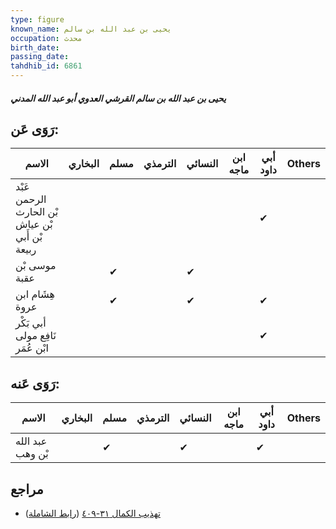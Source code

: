 ```yaml
---
type: figure
known_name: يحيى بن عبد الله بن سالم
occupation: محدث
birth_date:
passing_date:
tahdhib_id: 6861
---
```

##### يحيى بن عبد الله بن سالم القرشي العدوي أبو عبد الله المدني

## رَوَى عَن:
| الاسم                                           | البخاري | مسلم | الترمذي | النسائي | ابن ماجه | أبي داود | Others |
| ----------------------------------------------- | ------- | ---- | ------- | ------- | -------- | -------- | ------ |
| عَبْد الرحمن بْن الحارث بْن عياش بْن أَبي ربيعة |         |      |         |         |          | ✔        |        |
| موسى بْن عقبة                                   |         | ✔    |         | ✔       |          |          |        |
| هِشَام ابن عروة                                 |         | ✔    |         | ✔       |          | ✔        |        |
| أبي بَكْر نَافِع مولى ابْن عُمَر                |         |      |         |         |          | ✔        |        |
## رَوَى عَنه:
| الاسم            | البخاري | مسلم | الترمذي | النسائي | ابن ماجه | أبي داود | Others |
| ---------------- | ------- | ---- | ------- | ------- | -------- | -------- | ------ |
| عبد الله بْن وهب |         | ✔    |         | ✔       |          | ✔        |        |
## مراجع
- [تهذيب الكمال ٣١-٤٠٩](obsidian://open?vault=Tahdhib-al-Kamal&file=Figures/٦٨٦١-يحيى%20بن%20عبد%20الله%20بن%20سالم%20القرشي%20العدوي%20أبو%20عبد%20الله%20المدني) ([رابط الشاملة](https://shamela.ws/book/3722/16957))
